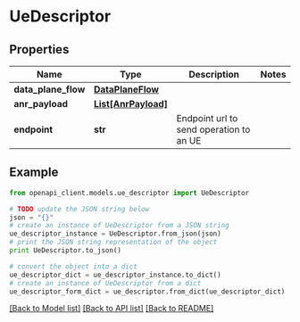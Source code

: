 # UeDescriptor


## Properties
Name | Type | Description | Notes
------------ | ------------- | ------------- | -------------
**data_plane_flow** | [**DataPlaneFlow**](DataPlaneFlow.md) |  | 
**anr_payload** | [**List[AnrPayload]**](AnrPayload.md) |  | 
**endpoint** | **str** | Endpoint url to send operation to an UE | 

## Example

```python
from openapi_client.models.ue_descriptor import UeDescriptor

# TODO update the JSON string below
json = "{}"
# create an instance of UeDescriptor from a JSON string
ue_descriptor_instance = UeDescriptor.from_json(json)
# print the JSON string representation of the object
print UeDescriptor.to_json()

# convert the object into a dict
ue_descriptor_dict = ue_descriptor_instance.to_dict()
# create an instance of UeDescriptor from a dict
ue_descriptor_form_dict = ue_descriptor.from_dict(ue_descriptor_dict)
```
[[Back to Model list]](../README.md#documentation-for-models) [[Back to API list]](../README.md#documentation-for-api-endpoints) [[Back to README]](../README.md)


